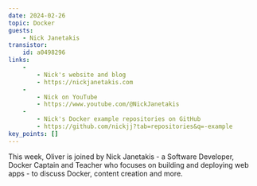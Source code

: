 ```yaml
---
date: 2024-02-26
topic: Docker
guests:
    - Nick Janetakis
transistor:
    id: a0498296
links:
    -
        - Nick's website and blog
        - https://nickjanetakis.com
    -
        - Nick on YouTube
        - https://www.youtube.com/@NickJanetakis
    -
        - Nick's Docker example repositories on GitHub
        - https://github.com/nickjj?tab=repositories&q=-example
key_points: []
---
```


This week, Oliver is joined by Nick Janetakis - a Software Developer, Docker Captain and Teacher who focuses on building and deploying web apps - to discuss Docker, content creation and more.
